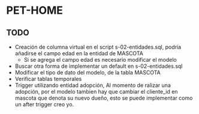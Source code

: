 # PET-HOME

## TODO
- Creación de columna virtual en el script s-02-entidades.sql, podria añadirse el campo edad en la entidad de MASCOTA
	- Si se agrega el campo edad es necesario modificar el modelo
- Buscar otra forma de implementar un default en s-02-entidades.sql
- Modificar el tipo de dato del modelo, de la tabla MASCOTA
- Verificar tablas temporales
- Trigger utilizando entidad adopción,
	Al momento de ralizar una adopción, por el modelo tambien hay que cambiar el cliente_id en mascota que denota
	su nuevo dueño, esto se puede implementar como un after trigger creo yo. 

